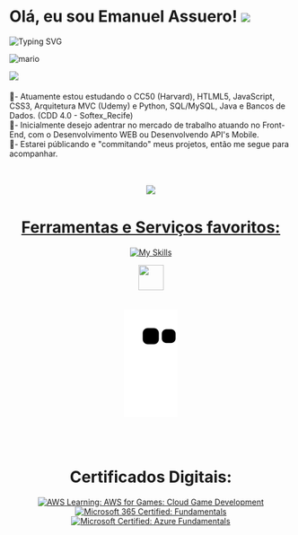 Olá, eu sou Emanuel Assuero! ![](https://user-images.githubusercontent.com/18350557/176309783-0785949b-9127-417c-8b55-ab5a4333674e.gif)
=========================================================================================================================================
![Typing SVG](https://readme-typing-svg.demolab.com?font=Fira+Code&duration=5000&pause=1000&color=9046FF&width=435&lines=Sejam+Bem+Vindos!!!)

![mario](https://user-images.githubusercontent.com/10498744/210012254-234538ff-d198-48aa-8964-37e6fd45d227.gif)

<a href="https://www.github.com/Assu3ro" rel="noreferrer"><img src="https://img.shields.io/github/followers/Assu3ro?logo=githubx&style=for-the-badge&color=9046FF&labelColor=9046FF&label=GITHUB+FOLOWERS"></a>
&nbsp;
<br> <br>
🌱- Atuamente estou estudando o CC50 (Harvard), HTLML5, JavaScript, CSS3, Arquitetura MVC (Udemy) e Python, SQL/MySQL, Java e Bancos de Dados. (CDD 4.0 - Softex_Recife)
<br>
🚁- Inicialmente desejo adentrar no mercado de trabalho atuando no Front-End, com o Desenvolvimento WEB ou Desenvolvendo API's Mobile.
<br>
🚩- Estarei públicando e "commitando" meus projetos, então me segue para acompanhar. 
<br>
<a href="https://github.com/Assu3ro">
<br>
</div>
</br>
<div align="center">
  <div align="center">
  <a href="https://github.com/Assu3ro">
    <img height="180em" src="https://github-readme-stats.vercel.app/api?username=Assu3ro&show_icons=true&theme=dark&include_all_commits=true&count_private=true"/>
    </div>

</div>
 <div align="center">
<div style="display: inline_block">

# Ferramentas e Serviços favoritos:

[![My Skills](https://skillicons.dev/icons?i=python,linux,raspberrypi,nodejs,aws,azure,mysql,github,figma,html,css,wordpress,atom,vscode)]((https://github.com/Assu3ro))
</div>
<img src="https://cdn.jsdelivr.net/gh/devicons/devicon/icons/git/git-original.svg" width="45" height="45"/>

  
</br>
 <div align="center">
<div style="display: inline_block"><br>

![snake gif](https://github.com/Assu3ro/Assu3ro/blob/output/github-contribution-grid-snake.svg)

</div>
</br>
 <div align="center">
<div style="display: inline_block"><br>

# Certificados Digitais:

[![AWS Learning: AWS for Games: Cloud Game Development](https://images.credly.com/size/130x130/images/1e1e332c-cbe5-4358-9491-748cc5c5d15f/image.png)](https://www.credly.com/badges/a2450a87-54d6-4cf0-99ca-22163530f33a "AWS Learning: AWS for Games: Cloud Game Development")
[![Microsoft 365 Certified: Fundamentals](https://images.credly.com/size/130x130/images/0c6d9839-f468-4adc-987d-5cfae4a9ee67/image.png)](https://www.credly.com/badges/ebbd0494-5d31-4498-b36c-65478a4e3421 "Microsoft 365 Certified: Fundamentals")
[![Microsoft Certified: Azure Fundamentals](https://images.credly.com/size/130x130/images/be8fcaeb-c769-4858-b567-ffaaa73ce8cf/image.png)](https://www.credly.com/badges/6871ee3c-b12a-4965-830c-ff744532c723/ "Microsoft Certified: Azure Fundamentals")

